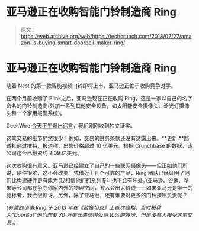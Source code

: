 # 亚马逊正在收购智能门铃制造商 Ring 

> 原文：<https://web.archive.org/web/https://techcrunch.com/2018/02/27/amazon-is-buying-smart-doorbell-maker-ring/>

# 亚马逊正在收购智能门铃制造商 Ring

随着 Nest 的第一款智能视频门铃即将上市，亚马逊正忙于收购竞争对手。

在两个月前收购了 Blink之后，亚马逊现在正在收购 Ring，这是一家以自己的名字命名的门铃制造商(外加一系列其他安全设备，如太阳能安全摄像头、泛光灯摄像头和一个家用报警系统)。

GeekWire [今天下午爆出谣言](https://web.archive.org/web/20230220175844/https://www.geekwire.com/2018/amazon-acquire-ring-video-doorbell-maker-cracking-open-door-home-security-market/)，我们刚刚收到独立证实。

这笔交易的细节仍然很少；例如，交易的财务条款还没有透露出来。**更新:**路透社通过推特[，](https://web.archive.org/web/20230220175844/https://twitter.com/ReutersTech/status/968589365646647296)报道称，出售价格超过 10 亿美元。根据 Crunchbase 的数据，该公司迄今已融资约 2.09 亿美元。

这次收购很有意义。亚马逊已经建立了自己的一些联网摄像头——但正如他们所说，硬件很难，这不会改变。凭借近十几个可靠的产品，Ring 团队已经证明了他们比构建硬件更有能力(我相信他们的[系列专利](https://web.archive.org/web/20230220175844/https://ring.com/patents)也不会有坏处。)亚马逊、谷歌、苹果等公司都在争夺你家内外的物理空间，*有人*会出大价钱——如果亚马逊是唯一的竞标者，我会很惊讶。另外，除了亚马逊，还有谁要对更多的门铃按压负责呢？

*(有趣的琐事:Ring 于 2013 年在《鲨鱼坦克》上首次亮相，当时被称为“DoorBot”他们想要 70 万美元来获得公司 10%的股份，但是没有人接受这笔交易。)*
